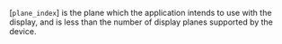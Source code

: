 [`plane_index`] is the plane which the application intends to use with
the display, and is less than the number of display planes supported by
the device.